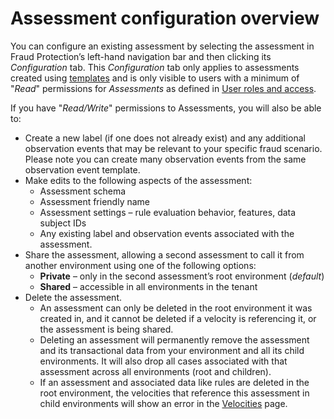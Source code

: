 # Assessment configuration overview

You can configure an existing assessment by selecting the assessment in Fraud Protection’s left-hand navigation bar and then clicking its _Configuration_ tab.  This _Configuration_ tab only applies to assessments created using [templates](assessment-create-new.md#assessment-wizard-select-template) and is only visible to users with a minimum of "_Read_" permissions for _Assessments_ as defined in [User roles and access](user-roles-access.md).

If you have "_Read/Write_" permissions to Assessments, you will also be able to:

- Create a new label (if one does not already exist) and any additional observation events that may be relevant to your specific fraud scenario. Please note you can create many observation events from the same observation event template.
- Make edits to the following aspects of the assessment:
  - Assessment schema
  - Assessment friendly name
  - Assessment settings – rule evaluation behavior, features, data subject IDs
  - Any existing label and observation events associated with the assessment.
- Share the assessment, allowing a second assessment to call it from another environment using one of the following options:
  - **Private** – only in the second assessment’s root environment (_default_)
  - **Shared** – accessible in all environments in the tenant
- Delete the assessment.
  - An assessment can only be deleted in the root environment it was created in, and it cannot be deleted if a velocity is referencing it, or the assessment is being shared.
  - Deleting an assessment will permanently remove the assessment and its transactional data from your environment and all its child environments.  It will also drop all cases associated with that assessment across all environments (root and children).
  - If an assessment and associated data like rules are deleted in the root environment, the velocities that reference this assessment in child environments will show an error in the [Velocities](velocities.md) page. 
